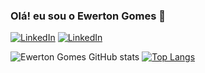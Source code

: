 ### Olá! eu sou o Ewerton Gomes 👋

[![LinkedIn](https://img.shields.io/badge/LinkedIn-0077B5?style=for-the-badge&logo=linkedin&logoColor=white)](https://www.linkedin.com/in/ewerton-gomes-0a1b94122/)
[![LinkedIn](https://img.shields.io/badge/LinkedIn-0077B5?style=for-the-badge&logo=linkedin&logoColor=white)](https://www.linkedin.com/in/ewerton-gomes-0a1b94122/)


![Ewerton Gomes GitHub stats](https://github-readme-stats.vercel.app/api?username=Beneugomes&show_icons=true&theme=tokyonight)
[![Top Langs](https://github-readme-stats.vercel.app/api/top-langs/?username=Beneugomes&layout=compact)](https://github.com/Beneugomes/github-readme-stats)
